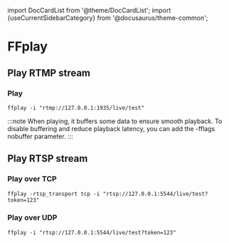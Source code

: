 import DocCardList from '@theme/DocCardList';
import {useCurrentSidebarCategory} from '@docusaurus/theme-common';

# FFplay

<!-- <DocCardList items={useCurrentSidebarCategory().items}/> -->

## Play RTMP stream

### Play

```shell
ffplay -i "rtmp://127.0.0.1:1935/live/test"
```

:::note
When playing, it buffers some data to ensure smooth playback. To disable buffering and reduce playback latency, you can add the -fflags nobuffer parameter.
:::



## Play RTSP stream

### Play over TCP

```shell
ffplay -rtsp_transport tcp -i "rtsp://127.0.0.1:5544/live/test?token=123"
```

### Play over UDP

```shell
ffplay -i "rtsp://127.0.0.1:5544/live/test?token=123"
```